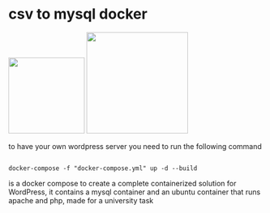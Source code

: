 # csv to mysql docker


<div>
<img  src="https://upload.wikimedia.org/wikipedia/commons/c/c6/.csv_icon.svg"  width="150px"  height="150px">
<img  src="https://www.exa.unicen.edu.ar/sites/default/files/docker-logo.png" width="200px">
</div>

to have your own wordpress server you need to run the following command

  
```console

docker-compose -f "docker-compose.yml" up -d --build

```

  
  

is a docker compose to create a complete containerized solution for WordPress, it contains a mysql container and an ubuntu container that runs apache and php, made for a university task

<!--stackedit_data:
eyJoaXN0b3J5IjpbLTUxNDQwNDk3NywxNjY0MDkwMDE3XX0=
-->
